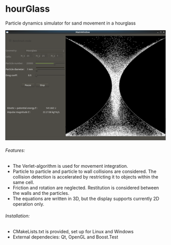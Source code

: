 # hourGlass

Particle dynamics simulator for sand movement in a hourglass


[![INSERT YOUR GRAPHIC HERE](https://github.com/zkosa/hourGlass/blob/master/img/hourGlass-2020-01-16.png)]()

###### Features:
- The Verlet-algorithm is used for movement integration. 
- Particle to particle and particle to wall collisions are considered. The collision detection is accelerated by restricting it to objects within the same cell.
- Friction and rotation are neglected. Restitution is considered between the walls and the particles.
- The equations are written in 3D, but the display supports currently 2D operation only.

###### Installation:
- CMakeLists.txt is provided, set up for Linux and Windows
- External dependecies: Qt, OpenGL and Boost.Test
